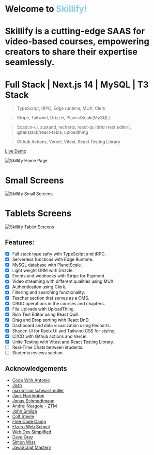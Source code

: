 # Welcome to <span style="color: #87CEEB;">Skillify!</span>

# Skillify is a cutting-edge SAAS for video-based courses, empowering creators to share their expertise seamlessly.

# Full Stack | Next.js 14 | MySQL | T3 Stack

> TypeScript, tRPC, Edge runtime, MUX, Clerk

> Stripe, Tailwind, Drizzle, PlanestScale(MySQL)

> Scadcn-ui, zustand, recharts, react-quill(rich text editor), @tanstack/react-table, uploadthing

> Github Actions, Vercel, Vitest, React Testing Library

[Live Demo](https://skillify-trpc-drizzle-edge.vercel.app/)

![Skillify Home Page](https://res.cloudinary.com/dqe9ksk0p/image/upload/v1708261605/Skillify/2/Skillify_pbqecn.jpg)

# Small Screens

![Skillify Small Screens](https://res.cloudinary.com/dqe9ksk0p/image/upload/v1708261799/Skillify/2/Skillify_small_screens_big_phkn0h.jpg)

# Tablets Screens

![Skillify Tablet Screens](https://res.cloudinary.com/dqe9ksk0p/image/upload/v1708261798/Skillify/2/Skillify_tablet_screen_dslq81.jpg)

## Features:

- [x] Full stack type safty with TypeScript and tRPC.
- [x] Serverless functions with Edge Runtime.
- [x] MySQL database with PlanetScale.
- [x] Light weight ORM with Drizzle.
- [x] Events and webhooks with Stripe for Payment.
- [x] Video streaming with different qualities using MUX.
- [x] Authentication using Clerk.
- [x] Filtering and searching functionality.
- [x] Teacher section that serves as a CMS.
- [x] CRUD operations in the courses and chapters.
- [x] File Uploads with UploadThing.
- [x] Rich Text Editor using React Quill.
- [x] Drag and Drop sorting with React DnD.
- [x] Dashboard and data visualization using Recharts.
- [x] Shadcn UI for Radix UI and Tailwind CSS for styling.
- [x] CI/CD with Github actions and Vercel.
- [x] Unite Testing with Vitest and React Testing Library.
- [ ] Real-Time Chats between students.
- [ ] Students reviews section.

## Acknowledgements

- [Code With Antonio](https://www.youtube.com/@codewithantonio)
- [Josh](https://www.youtube.com/@joshtriedcoding)
- [maximilian schwarzmüller](https://www.udemy.com/user/maximilian-schwarzmuller/)
- [Jack Harrington](https://www.youtube.com/@jherr)
- [Jonas Schmedtmann](https://www.udemy.com/course/nodejs-express-mongodb-bootcamp/#instructor-1)
- [Andrei Neagoie - ZTM](https://www.udemy.com/course/complete-nodejs-developer-zero-to-mastery/#instructor-1)
- [John Smilga](https://www.udemy.com/course/nodejs-tutorial-and-projects-course/#instructor-1)
- [Colt Steele](https://www.udemy.com/course/the-web-developer-bootcamp/#instructor-1)
- [Free Code Camp](https://www.youtube.com/@freecodecamp)
- [Elzero Web School](https://www.youtube.com/@ElzeroWebSchool)
- [Web Dev Simplified](https://www.youtube.com/@WebDevSimplified)
- [Dave Gray](https://www.youtube.com/@DaveGrayTeachesCode)
- [Simon Wiss](https://www.youtube.com/@Simonswissdev)
- [JavaScript Mastery](https://www.youtube.com/@javascriptmastery)
